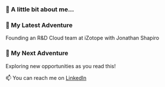 <!-- thinking exploration / jungle / adventure theme -->
### 👋 A little bit about me...


### :new_moon_with_face: My Latest Adventure
Founding an R&D Cloud team at iZotope with Jonathan Shapiro

### :sunrise_over_mountains: My Next Adventure
Exploring new opportunities as you read this!

📫 You can reach me on [LinkedIn](https://www.linkedin.com/in/evanpatrickharmon/)

<!--
**evanharmon/evanharmon** is a ✨ _special_ ✨ repository because its `README.md` (this file) appears on your GitHub profile.

Here are some ideas to get you started:

- 🔭 I’m currently working on ...
- 🌱 I’m currently learning ...
- 👯 I’m looking to collaborate on ...
- 🤔 I’m looking for help with ...
- 💬 Ask me about ...

- 😄 Pronouns: ...
- ⚡ Fun fact: ...
-->
